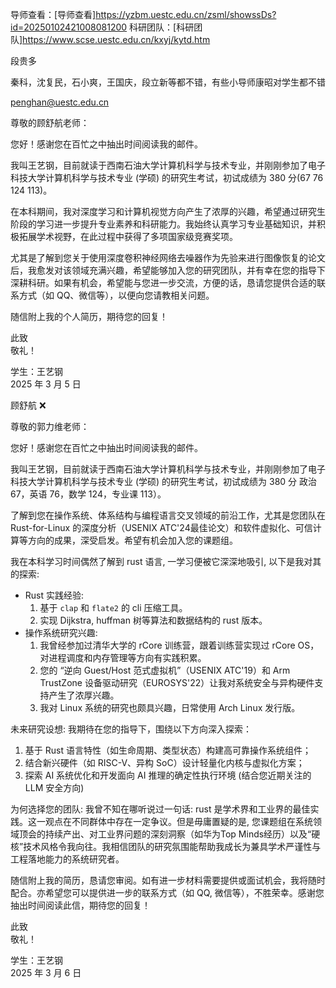
导师查看：[导师查看]https://yzbm.uestc.edu.cn/zsml/showssDs?id=20250102421008081200
科研团队：[科研团队]https://www.scse.uestc.edu.cn/kxyj/kytd.htm

段贵多

秦科，沈复民，石小爽，王国庆，段立新等都不错，有些小导师康昭对学生都不错

penghan@uestc.edu.cn

尊敬的顾舒航老师：  
  
您好！感谢您在百忙之中抽出时间阅读我的邮件。  
  
我叫王艺钢，目前就读于西南石油大学计算机科学与技术专业，并刚刚参加了电子科技大学计算机科学与技术专业 (学硕) 的研究生考试，初试成绩为 380 分(67 76 124 113)。  
  
在本科期间，我对深度学习和计算机视觉方向产生了浓厚的兴趣，希望通过研究生阶段的学习进一步提升专业素养和科研能力。我始终认真学习专业基础知识，并积极拓展学术视野，在此过程中获得了多项国家级竞赛奖项。  
  
尤其是了解到您关于使用深度卷积神经网络去噪器作为先验来进行图像恢复的论文后，我愈发对该领域充满兴趣，希望能够加入您的研究团队，并有幸在您的指导下深耕科研。如果有机会，希望能与您进一步交流，方便的话，恳请您提供合适的联系方式（如 QQ、微信等），以便向您请教相关问题。  
  
随信附上我的个人简历，期待您的回复！    
  
此致    
敬礼！  
  
学生：王艺钢  
2025 年 3 月 5 日

顾舒航 ❌ 


尊敬的郭力维老师：  
  
您好！感谢您在百忙之中抽出时间阅读我的邮件。  
  
我叫王艺钢，目前就读于西南石油大学计算机科学与技术专业，并刚刚参加了电子科技大学计算机科学与技术专业 (学硕) 的研究生考试，初试成绩为 380 分 政治 67，英语 76，数学 124，专业课 113）。  
  
了解到您在操作系统、体系结构与编程语言交叉领域的前沿工作，尤其是您团队在 Rust-for-Linux 的深度分析（USENIX ATC'24最佳论文）和软件虚拟化、可信计算等方向的成果，深受启发。希望有机会加入您的课题组。

我在本科学习时间偶然了解到 rust 语言, 一学习便被它深深地吸引, 以下是我对其的探索:
- Rust 实践经验: 
	1. 基于 `clap` 和 `flate2` 的 cli 压缩工具。
	2. 实现 Dijkstra, huffman 树等算法和数据结构的 rust 版本。
- 操作系统研究兴趣: 
	1. 我曾经参加过清华大学的 rCore 训练营，跟着训练营实现过 rCore OS，对进程调度和内存管理等方向有实践积累。
	2. 您的 “逆向 Guest/Host 范式虚拟机”（USENIX ATC'19）和 Arm TrustZone 设备驱动研究（EUROSYS'22）让我对系统安全与异构硬件支持产生了浓厚兴趣。
	3. 我对 Linux 系统的研究也颇具兴趣，日常使用 Arch Linux 发行版。

未来研究设想:
我期待在您的指导下，围绕以下方向深入探索：
1. 基于 Rust 语言特性（如生命周期、类型状态）构建高可靠操作系统组件；
2. 结合新兴硬件（如 RISC-V、异构 SoC）设计轻量化内核与虚拟化方案；
3. 探索 AI 系统优化和开发面向 AI 推理的确定性执行环境 (结合您近期关注的 LLM 安全方向)

为何选择您的团队:
我曾不知在哪听说过一句话: rust 是学术界和工业界的最佳实践。这一观点在不同群体中存在一定争议。但是毋庸置疑的是, 您课题组在系统领域顶会的持续产出、对工业界问题的深刻洞察（如华为Top Minds经历）以及“硬核”技术风格令我向往。我相信团队的研究氛围能帮助我成长为兼具学术严谨性与工程落地能力的系统研究者。

随信附上我的简历，恳请您审阅。如有进一步材料需要提供或面试机会，我将随时配合。亦希望您可以提供进一步的联系方式（如 QQ, 微信等），不胜荣幸。感谢您抽出时间阅读此信，期待您的回复！
  
此致    
敬礼！  
  
学生：王艺钢  
2025 年 3 月 6 日